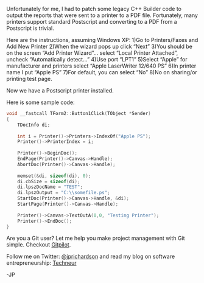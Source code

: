 <!--
author: JP Richardson
publish: Wed Jul 27 2011 14:54:55 GMT-0500 (CDT)
status: publish
type: post
link: https://procbits.wordpress.com/2011/07/27/printing-to-a-postscript-file-from-delphic-builder/
tags: Uncategorized
slug: 2011/07/27/printing-to-a-postscript-file-from-delphic-builder
title: Printing to a Postscript File from Delphi/C++ Builder
-->



Unfortunately for me, I had to patch some legacy C++ Builder code to
output the reports that were sent to a printer to a PDF file.
Fortunately, many printers support standard Postscript and converting to
a PDF from a Postscript is trivial.

Here are the instructions, assuming Windows XP: 1)Go to Printers/Faxes
and Add New Printer 2)When the wizard pops up click “Next” 3)You should
be on the screen “Add Printer Wizard”… select “Local Printer Attached”,
uncheck “Automatically detect…” 4)Use port “LPT1” 5)Select “Apple” for
manufacturer and printers select “Apple LaserWriter 12/640 PS” 6)In
printer name I put “Apple PS” 7)For default, you can select “No” 8)No on
sharing/or printing test page.

Now we have a Postscript printer installed.

Here is some sample code:

```cpp
void __fastcall TForm2::Button1Click(TObject *Sender)
{
    TDocInfo di;
 
    int i = Printer()->Printers->IndexOf("Apple PS");
    Printer()->PrinterIndex = i;
 
    Printer()->BeginDoc();
    EndPage(Printer()->Canvas->Handle);
    AbortDoc(Printer()->Canvas->Handle);
 
    memset(&di, sizeof(di), 0);
    di.cbSize = sizeof(di);
    di.lpszDocName = "TEST";
    di.lpszOutput = "C:\\somefile.ps";
    StartDoc(Printer()->Canvas->Handle, &di);
    StartPage(Printer()->Canvas->Handle);
 
    Printer()->Canvas->TextOutA(0,0, "Testing Printer");
    Printer()->EndDoc();
}
```

Are you a Git user? Let me help you make project management with Git
simple. Checkout [Gitpilot](http://gitpilot.com).

Follow me on Twitter: [@jprichardson](http://twitter.com/jprichardson)
and read my blog on software entrepreneurship:
[Techneur](http://techneur.com)

-JP
